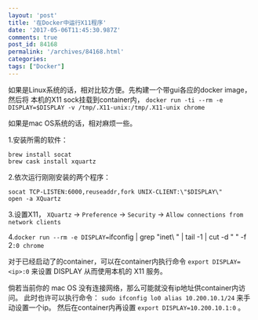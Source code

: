 ```yaml
---
layout: 'post'
title: '在Docker中运行X11程序'
date: '2017-05-06T11:45:30.987Z'
comments: true
post_id: 84168
permalink: '/archives/84168.html'
categories:
tags: ["Docker"]
---
```


如果是Linux系统的话，相对比较方便。先构建一个带gui各应的docker image，然后将
本机的X11 sock挂载到container内，
`docker run -ti --rm -e DISPLAY=$DISPLAY -v /tmp/.X11-unix:/tmp/.X11-unix chrome`

如果是mac OS系统的话，相对麻烦一些。

1.安装所需的软件：

```
brew install socat
brew cask install xquartz
```

2.依次运行刚刚安装的两个程序：

```
socat TCP-LISTEN:6000,reuseaddr,fork UNIX-CLIENT:\"$DISPLAY\"
open -a XQuartz
```

3.设置X11， `XQuartz` -> `Preference` -> `Security` -> `Allow connections from network clients`

4.`docker run --rm -e DISPLAY=`ifconfig | grep "inet\ " | tail -1 | cut -d " " -f 2`:0 chrome`


对于已经启动了的container，可以在container内执行命令 `export DISPLAY=<ip>:0` 来设置 DISPLAY 从而使用本机的 X11 服务。

倘若当前你的 mac OS 没有连接网络，那么可能就没有ip地址供container内访问。
此时也许可以执行命令： `sudo ifconfig lo0 alias 10.200.10.1/24` 来手动设置一个ip。
然后在container内再设置 `export DISPLAY=10.200.10.1:0` 。
